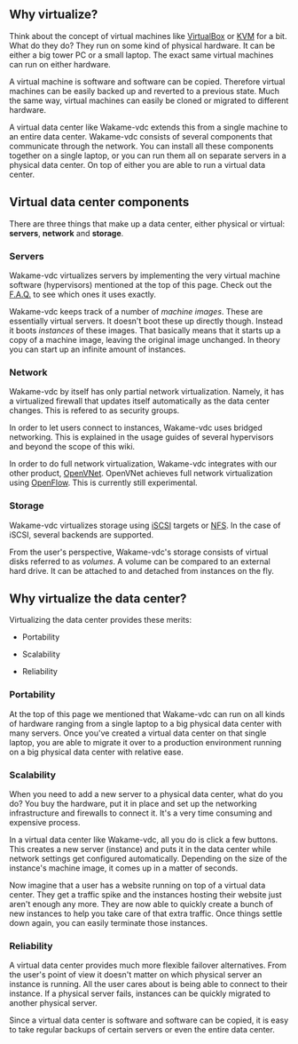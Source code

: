 ## Why virtualize?

Think about the concept of virtual machines like [VirtualBox](https://www.virtualbox.org) or [KVM](http://www.linux-kvm.org) for a bit. What do they do? They run on some kind of physical hardware. It can be either a big tower PC or a small laptop. The exact same virtual machines can run on either hardware.

A virtual machine is software and software can be copied. Therefore virtual machines can be easily backed up and reverted to a previous state. Much the same way, virtual machines can easily be cloned or migrated to different hardware.

A virtual data center like Wakame-vdc extends this from a single machine to an entire data center. Wakame-vdc consists of several components that communicate through the network. You can install all these components together on a single laptop, or you can run them all on separate servers in a physical data center. On top of either you are able to run a virtual data center.

## Virtual data center components

There are three things that make up a data center, either physical or virtual: **servers**, **network** and **storage**.

### Servers

Wakame-vdc virtualizes servers by implementing the very virtual machine software (hypervisors) mentioned at the top of this page. Check out the [F.A.Q.](faq.md) to see which ones it uses exactly.

Wakame-vdc keeps track of a number of *machine images*. These are essentially virtual servers. It doesn't boot these up directly though. Instead it boots *instances* of these images. That basically means that it starts up a copy of a machine image, leaving the original image unchanged. In theory you can start up an infinite amount of instances.

### Network

Wakame-vdc by itself has only partial network virtualization. Namely, it has a virtualized firewall that updates itself automatically as the data center changes. This is refered to as security groups.

In order to let users connect to instances, Wakame-vdc uses bridged networking. This is explained in the usage guides of several hypervisors and beyond the scope of this wiki.

In order to do full network virtualization, Wakame-vdc integrates with our other product, [OpenVNet](http://www.openvnet.com). OpenVNet achieves full network virtualization using [OpenFlow](http://archive.openflow.org). This is currently still experimental.

### Storage

Wakame-vdc virtualizes storage using [iSCSI](http://en.wikipedia.org/wiki/ISCSI) targets or [NFS](http://en.wikipedia.org/wiki/Network_File_System). In the case of iSCSI, several backends are supported.

From the user's perspective, Wakame-vdc's storage consists of virtual disks referred to as *volumes*. A volume can be compared to an external hard drive. It can be attached to and detached from instances on the fly.

## Why virtualize the data center?

Virtualizing the data center provides these merits:

* Portability

* Scalability

* Reliability

### Portability

At the top of this page we mentioned that Wakame-vdc can run on all kinds of hardware ranging from a single laptop to a big physical data center with many servers. Once you've created a virtual data center on that single laptop, you are able to migrate it over to a production environment running on a big physical data center with relative ease.

### Scalability

When you need to add a new server to a physical data center, what do you do? You buy the hardware, put it in place and set up the networking infrastructure and firewalls to connect it. It's a very time consuming and expensive process.

In a virtual data center like Wakame-vdc, all you do is click a few buttons. This creates a new server (instance) and puts it in the data center while network settings get configured automatically. Depending on the size of the instance's machine image, it comes up in a matter of seconds.

Now imagine that a user has a website running on top of a virtual data center. They get a traffic spike and the instances hosting their website just aren't enough any more. They are now able to quickly create a bunch of new instances to help you take care of that extra traffic. Once things settle down again, you can easily terminate those instances.

### Reliability

A virtual data center provides much more flexible failover alternatives. From the user's point of view it doesn't matter on which physical server an instance is running. All the user cares about is being able to connect to their instance. If a physical server fails, instances can be quickly migrated to another physical server.

Since a virtual data center is software and software can be copied, it is easy to take regular backups of certain servers or even the entire data center.

